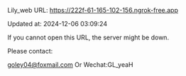 Lily_web URL: https://222f-61-165-102-156.ngrok-free.app

Updated at: 2024-12-06 03:09:24

If you cannot open this URL, the server might be down.

Please contact: 

goley04@foxmail.com Or Wechat:GL_yeaH